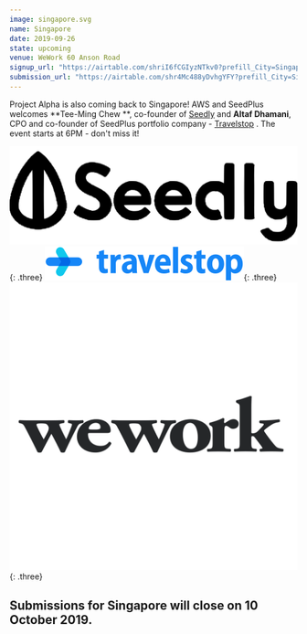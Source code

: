 ```yaml
---
image: singapore.svg
name: Singapore
date: 2019-09-26
state: upcoming
venue: WeWork 60 Anson Road
signup_url: "https://airtable.com/shriI6fCGIyzNTkv0?prefill_City=Singapore"
submission_url: "https://airtable.com/shr4Mc488yDvhgYFY?prefill_City=Singapore"
---
```


Project Alpha is also coming back to Singapore! AWS and SeedPlus welcomes **Tee-Ming Chew **, co-founder of [Seedly](https://seedly.sg) and **Altaf Dhamani**, CPO and co-founder of SeedPlus portfolio company - [Travelstop](https://travelstop.com) . The event starts at 6PM - don't miss it!

[![Seedly](/assets/logo-seedly.svg)](https://seedly.sg){: .three}
[![Travelstop](/assets/logo-travelstop.svg)](https://travelstop.com){: .three}
[![WeWork](/assets/wordmark-wework.svg)]( https://www.wework.com/en-GB/buildings/60-anson-rd--singapore){: .three}

Submissions for Singapore will close on 10 October 2019.
---

